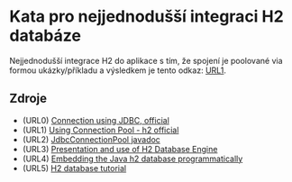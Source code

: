 # Kata pro nejjednodušší integraci H2 databáze
Nejjednodušší integrace H2 do aplikace s tím, že spojení je poolované via  formou ukázky/příkladu a výsledkem je tento odkaz: [URL1](http://www.claudiobernasconi.ch/2010/08/17/h2-embedded-java-db-getting-started/).

## Zdroje
+ (URL0) [Connection using JDBC, official](http://h2database.com/html/tutorial.html#connecting_using_jdbc)
+ (URL1) [Using Connection Pool - h2 official](http://h2database.com/html/tutorial.html#connection_pool)
+ (URL2) [JdbcConnectionPool javadoc](http://www.h2database.com/javadoc/org/h2/jdbcx/JdbcConnectionPool.html)
+ (URL3) [Presentation and use of H2 Database Engine](https://baptiste-wicht.com/posts/2010/08/presentation-usage-h2-database-engine.html)
+ (URL4) [Embedding the Java h2 database programmatically](http://codeblow.com/questions/embedding-the-java-h2-database-programmatically/)
+ (URL5) [H2 database tutorial](http://mastertheboss.com/jboss-server/jboss-datasource/h2-database-tutorial)

